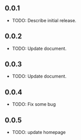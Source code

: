 ## 0.0.1
* TODO: Describe initial release.

## 0.0.2
* TODO: Update document.

## 0.0.3
* TODO: Update document.

## 0.0.4
* TODO: Fix some bug

## 0.0.5
* TODO: update homepage